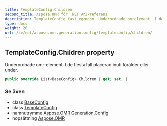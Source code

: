 ```yaml
---
title: TemplateConfig.Children
second_title: Aspose.OMR för .NET API-referens
description: TemplateConfig fast egendom. Underordnade omrelement. I de flesta fall placerad inuti förälder eller under.
type: docs
weight: 20
url: /sv/net/aspose.omr.generation.config/templateconfig/children/
---
```

## TemplateConfig.Children property

Underordnade omr-element. I de flesta fall placerad inuti förälder eller under.

```csharp
public override List<BaseConfig> Children { get; set; }
```

### Se även

* class [BaseConfig](../../baseconfig/)
* class [TemplateConfig](../)
* namnutrymme [Aspose.OMR.Generation.Config](../../templateconfig/)
* hopsättning [Aspose.OMR](../../../)


